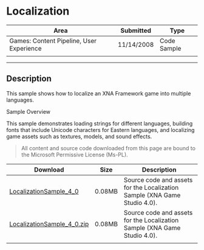 # Localization

|Area|Submitted|Type|
|-|-|-|
Games: Content Pipeline, User Experience|11/14/2008|Code Sample
||||

---

## Description

This sample shows how to localize an XNA Framework game into multiple languages.

Sample Overview

This sample demonstrates loading strings for different languages, building fonts that include Unicode characters for Eastern languages, and localizing game assets such as textures, models, and sound effects.

> All content and source code downloaded from this page are bound to the Microsoft Permissive License (Ms-PL).

Download | Size | Description
---|---|---|
[LocalizationSample_4_0](https://github.com/simondarksidej/XNAGameStudio/tree/archive/Samples/LocalizationSample_4_0) | 0.08MB | Source code and assets for the Localization Sample (XNA Game Studio 4.0).
[LocalizationSample_4_0.zip](https://github.com/simondarksidej/XNAGameStudioZips/raw/zips/LocalizationSample_4_0.zip) | 0.08MB | Source code and assets for the Localization Sample (XNA Game Studio 4.0).
||||
